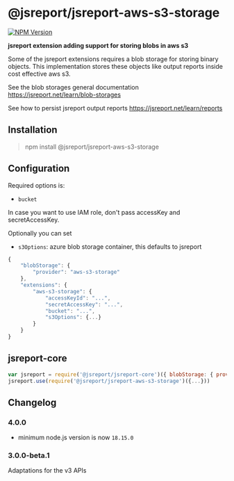 # @jsreport/jsreport-aws-s3-storage
[![NPM Version](http://img.shields.io/npm/v/@jsreport/jsreport-aws-s3-storage.svg?style=flat-square)](https://npmjs.com/package/@jsreport/jsreport-aws-s3-storage)

**jsreport extension adding support for storing blobs in aws s3**

Some of the jsreport extensions requires a blob storage for storing binary objects. This implementation stores these objects like output reports inside cost effective aws s3.

See the blob storages general documentation
https://jsreport.net/learn/blob-storages

See how to persist jsreport output reports
https://jsreport.net/learn/reports


## Installation

> npm install @jsreport/jsreport-aws-s3-storage

## Configuration

Required options is:
- `bucket`

In case you want to use IAM role, don't pass accessKey and secretAccessKey.

Optionally you can set
- `s3Options`: azure blob storage container, this defaults to jsreport

```js
{
	"blobStorage": {
		"provider": "aws-s3-storage"
	},
	"extensions": {
		"aws-s3-storage": {
			"accessKeyId": "...",
			"secretAccessKey": "...",
			"bucket": "...",
			"s3Options": {...}
		}
	}
}
```

## jsreport-core
```js
var jsreport = require('@jsreport/jsreport-core')({ blobStorage: { provider: 'aws-s3-storage' } })
jsreport.use(require('@jsreport/jsreport-aws-s3-storage')({...}))
```

## Changelog

### 4.0.0

- minimum node.js version is now `18.15.0`

### 3.0.0-beta.1

Adaptations for the v3 APIs
